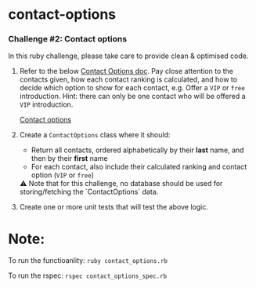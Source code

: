 # contact-options

### Challenge #2: Contact options

In this ruby challenge, please take care to provide clean & optimised code.

1. Refer to the below [Contact Options doc](https://www.notion.so/Contact-options-4b9dcd0b1af747aa8db5d77dd615bdc6?pvs=21). Pay close attention to the contacts given, how each contact ranking is calculated, and how to decide which option to show for each contact, e.g. Offer a `VIP` or `free` introduction. Hint: there can only be one contact who will be offered a `VIP` introduction.
    
    [Contact options](https://www.notion.so/Contact-options-4b9dcd0b1af747aa8db5d77dd615bdc6?pvs=21)
    
2. Create a `ContactOptions` class where it should:
    - Return all contacts, ordered alphabetically by their **last** name, and then by their **first** name
    - For each contact, also include their calculated ranking and contact option (`VIP` or `free`)
    
    <aside>
    ⚠️ Note that for this challenge, no database should be used for storing/fetching the `ContactOptions` data.
    
    </aside>
    
3. Create one or more unit tests that will test the above logic.


# Note:

To run the functioanlity:
 `ruby contact_options.rb`

To run the rspec:
   `rspec contact_options_spec.rb`

